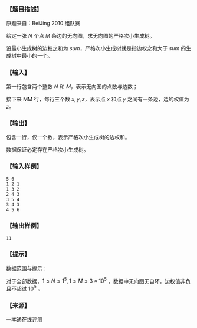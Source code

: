 ### 【题目描述】

原题来自：BeiJing 2010 组队赛

给定一张 $N$ 个点 $M$ 条边的无向图，求无向图的严格次小生成树。

设最小生成树的边权之和为 $sum$，严格次小生成树就是指边权之和大于 $sum$ 的生成树中最小的一个。

### 【输入】

第一行包含两个整数 $N$ 和 $M$，表示无向图的点数与边数；

接下来 MM 行，每行三个数 $x,y ,z$，表示点 $x$ 和点 $y$ 之间有一条边，边的权值为 $z$。

### 【输出】

包含一行，仅一个数，表示严格次小生成树的边权和。

数据保证必定存在严格次小生成树。

### 【输入样例】

```
5 6 
1 2 1 
1 3 2 
2 4 3 
3 5 4 
3 4 3 
4 5 6
```

### 【输出样例】

```
11
```

### 【提示】

数据范围与提示：

对于全部数据，$1≤N≤1^5 ,1≤M≤3×10^5$ ，数据中无向图无自环，边权值非负且不超过 $10^9$ 。


 ### 【来源】

 一本通在线评测 